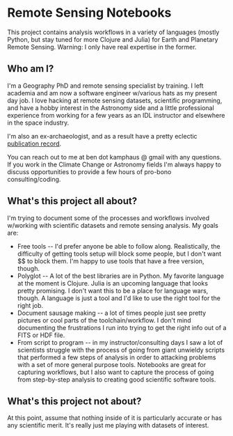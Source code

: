 # Remote Sensing Notebooks

This project contains analysis workflows in a variety of languages (mostly
Python, but stay tuned for more Clojure and Julia) for Earth and Planetary
Remote Sensing. Warning: I only have real expertise in the former.

## Who am I?

I'm a Geography PhD and remote sensing specialist by training. I left academia
and am now a software engineer w/various hats as my present day job. I love
hacking at remote sensing datasets, scientific programming, and have a hobby
interest in the Astronomy side and a little professional experience from
working for a few years as an IDL instructor and elsewhere in the space
industry.

I'm also an ex-archaeologist, and as a result have a pretty eclectic
[publication record](https://scholar.google.com/citations?user=HShNeNsAAAAJ&hl=en).

You can reach out to me at ben dot kamphaus @ gmail with any questions. If you
work in the Climate Change or Astronomy fields I'm always happy to discuss
opportunities to provide a few hours of pro-bono consulting/coding.

## What's this project all about?

I'm trying to document some of the processes and workflows involved w/working
with scientific datasets and remote sensing analysis. My goals are:

* Free tools -- I'd prefer anyone be able to follow along. Realistically, the
  difficulty of getting tools setup will block some people, but I don't want $$
  to block them. I'm happy to use tools that have a free version, though.
* Polyglot -- A lot of the best libraries are in Python. My favorite language
  at the moment is Clojure. Julia is an upcoming language that looks pretty
  promising. I don't want this to be a place for language wars, though. A
  language is just a tool and I'd like to use the right tool for the right job.
* Document sausage making -- a lot of times people just see pretty pictures or
  cool parts of the toolchain/workflow. I don't mind documenting the
  frustrations I run into trying to get the right info out of a FITS or HDF
  file.
* From script to program -- in my instructor/consulting days I saw a lot of
  scientists struggle with the process of going from giant unwieldy scripts
  that performed a few steps of analysis in order to attacking problems with
  a set of more general purpose tools. Notebooks are great for capturing
  workflows, but I also want to capture the process of going from step-by-step
  analysis to creating good scientific software tools.

## What's this project not about?

At this point, assume that nothing inside of it is particularly accurate or has
any scientific merit. It's really just me playing with datasets of interest.
